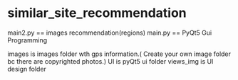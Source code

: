 # similar_site_recommendation
main2.py == images recommendation(regions)
main.py == PyQt5 Gui Programming

images is images folder wth gps information.( Create your own image folder bc there are copyrighted photos.)
UI is pyQt5 ui folder
views_img is UI design folder

